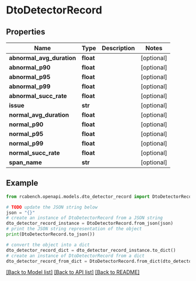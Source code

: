 # DtoDetectorRecord


## Properties

Name | Type | Description | Notes
------------ | ------------- | ------------- | -------------
**abnormal_avg_duration** | **float** |  | [optional] 
**abnormal_p90** | **float** |  | [optional] 
**abnormal_p95** | **float** |  | [optional] 
**abnormal_p99** | **float** |  | [optional] 
**abnormal_succ_rate** | **float** |  | [optional] 
**issue** | **str** |  | [optional] 
**normal_avg_duration** | **float** |  | [optional] 
**normal_p90** | **float** |  | [optional] 
**normal_p95** | **float** |  | [optional] 
**normal_p99** | **float** |  | [optional] 
**normal_succ_rate** | **float** |  | [optional] 
**span_name** | **str** |  | [optional] 

## Example

```python
from rcabench.openapi.models.dto_detector_record import DtoDetectorRecord

# TODO update the JSON string below
json = "{}"
# create an instance of DtoDetectorRecord from a JSON string
dto_detector_record_instance = DtoDetectorRecord.from_json(json)
# print the JSON string representation of the object
print(DtoDetectorRecord.to_json())

# convert the object into a dict
dto_detector_record_dict = dto_detector_record_instance.to_dict()
# create an instance of DtoDetectorRecord from a dict
dto_detector_record_from_dict = DtoDetectorRecord.from_dict(dto_detector_record_dict)
```
[[Back to Model list]](../README.md#documentation-for-models) [[Back to API list]](../README.md#documentation-for-api-endpoints) [[Back to README]](../README.md)


